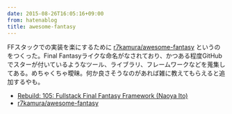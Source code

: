 ```yaml
---
date: 2015-08-26T16:05:16+09:00
from: hatenablog
title: awesome-fantasy
---
```

FFスタックでの実装を楽にするために [r7kamura/awesome-fantasy](https://github.com/r7kamura/awesome-fantasy) というのをつくった。Final Fantasyライクな命名がなされており、かつある程度GitHubでスターが付いているようなツール、ライブラリ、フレームワークなどを蒐集してある。めちゃくちゃ曖昧。何か良さそうなのがあれば雑に教えてもらえると追加するやも。

- [Rebuild: 105: Fullstack Final Fantasy Framework (Naoya Ito)](http://rebuild.fm/105/)
- [r7kamura/awesome-fantasy](https://github.com/r7kamura/awesome-fantasy)
